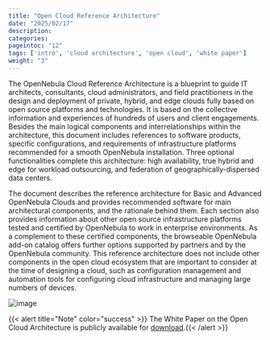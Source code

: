 ```yaml
---
title: "Open Cloud Reference Architecture"
date: "2025/02/17"
description:
categories:
pageintoc: "12"
tags: ['intro', 'cloud architecture', 'open cloud', 'white paper']
weight: "3"
---
```


<a id="open-cloud-architecture"></a>

<a id="plan"></a>

<!--# Open Cloud Reference Architecture -->

The OpenNebula Cloud Reference Architecture is a blueprint to guide IT architects, consultants, cloud‬ ‭administrators, and field practitioners in the design and deployment of private, hybrid, and edge clouds‬ ‭fully based on ‬‭open source platforms and technologies‭. ‬‭It is based on the collective information and‬ ‭experiences of hundreds of users and client engagements. Besides the main logical components and‬ ‭interrelationships within the architecture, this document includes references to software products, specific‬ ‭configurations, and requirements of infrastructure platforms recommended for a‬‭ smooth OpenNebula‬ ‭installation‭. Three optional functionalities complete‬ ‭this architecture: high availability, true hybrid and‬ ‭edge for workload outsourcing, and federation of geographically-dispersed data centers.‬

The document describes the reference architecture for Basic and Advanced OpenNebula Clouds and provides recommended software for main architectural components, and the rationale behind them. Each section also provides information about other open source infrastructure platforms tested and certified by OpenNebula to work in enterprise environments. As a complement to these certified components, the browseable OpenNebula add-on catalog offers further options supported by partners and by the OpenNebula community. This reference architecture does not include other components in the open cloud ecosystem that are important to consider at the time of designing a cloud, such as configuration management and automation tools for configuring cloud infrastructure and managing large numbers of devices.

![image](/images/open_cloud_arch-view.png)

{{< alert title="Note" color="success" >}}
The White Paper on the Open Cloud Architecture is publicly available for [download](https://support.opennebula.pro/hc/en-us/articles/204210319-Open-Cloud-Reference-Architecture-White-Paper).{{< /alert >}} 
